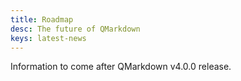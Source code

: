 ```yaml
---
title: Roadmap
desc: The future of QMarkdown
keys: latest-news
---
```

Information to come after QMarkdown v4.0.0 release.